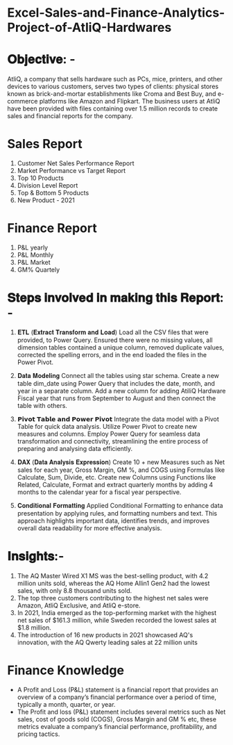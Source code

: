 # Excel-Sales-and-Finance-Analytics-Project-of-AtliQ-Hardwares
#   𝐎𝐛𝐣𝐞𝐜𝐭𝐢𝐯𝐞: -
AtliQ, a company that sells hardware such as PCs, mice, printers, and other devices to various customers, serves two types of clients: physical stores known as brick-and-mortar establishments like Croma and Best Buy, and e-commerce platforms like Amazon and Flipkart. The business users at AtliQ have been provided with files containing over 1.5 million records to create sales and financial reports for the company.


# Sales Report
1. Customer Net Sales Performance Report 
2. Market Performance vs Target Report 
3. Top 10 Products 
4. Division Level Report
5. Top & Bottom 5 Products  
6. New Product - 2021     

# Finance Report
1. P&L yearly  
2. P&L Monthly   
3. P&L Market 
4. GM% Quartely

 
# 𝐒𝐭𝐞𝐩𝐬 𝐢𝐧𝐯𝐨𝐥𝐯𝐞𝐝 𝐢𝐧 𝐦𝐚𝐤𝐢𝐧𝐠 𝐭𝐡𝐢𝐬 𝐑𝐞𝐩𝐨𝐫𝐭: -

1. 𝐄𝐓𝐋 (𝐄𝐱𝐭𝐫𝐚𝐜𝐭 𝐓𝐫𝐚𝐧𝐬𝐟𝐨𝐫𝐦 𝐚𝐧𝐝 𝐋𝐨𝐚𝐝)
Load all the CSV files that were provided, to Power Query. Ensured there were no missing values, all dimension tables contained a unique column, removed duplicate values, corrected the spelling errors, and in the end loaded the files in the Power Pivot.
 
 
2. 𝐃𝐚𝐭𝐚 𝐌𝐨𝐝𝐞𝐥𝐢𝐧𝐠
Connect all the tables using star schema. Create a new table dim_date using Power Query that includes the date, month, and year in a separate column. Add a new column for adding AtiliQ Hardware Fiscal year that runs from September to August and then connect the table with others.
 
3. 𝗣𝗶𝘃𝗼𝘁 𝗧𝗮𝗯𝗹𝗲 𝗮𝗻𝗱 𝗣𝗼𝘄𝗲𝗿 𝗣𝗶𝘃𝗼𝘁
Integrate the data model with a Pivot Table for quick data analysis. Utilize Power Pivot to create new measures and columns. Employ Power Query for seamless data transformation and connectivity, streamlining the entire process of preparing and analysing data efficiently.
 
 
4. 𝐃𝐀𝐗 (𝐃𝐚𝐭𝐚 𝐀𝐧𝐚𝐥𝐲𝐬𝐢𝐬 𝐄𝐱𝐩𝐫𝐞𝐬𝐬𝐢𝐨𝐧)
Create 10 + new Measures such as Net sales for each year, Gross Margin, GM %, and COGS using Formulas like Calculate, Sum, Divide, etc. Create new Columns using Functions like Related, Calculate, Format and extract quarterly months by adding 4 months to the calendar year for a fiscal year perspective.
 
 
5. 𝐂𝐨𝐧𝐝𝐢𝐭𝐢𝐨𝐧𝐚𝐥 𝐅𝐨𝐫𝐦𝐚𝐭𝐭𝐢𝐧𝐠
Applied Conditional Formatting to enhance data presentation by applying rules, and formatting numbers and text. This approach highlights important data, identifies trends, and improves overall data readability for more effective analysis.

#  𝐈𝐧𝐬𝐢𝐠𝐡𝐭𝐬:-
1. The AQ Master Wired X1 MS was the best-selling product, with 4.2 million units sold, whereas the AQ Home Allin1 Gen2 had 
   the lowest sales, with only 8.8 thousand units sold.
2. The top three customers contributing to the highest net sales were Amazon, AtliQ Exclusive, and AtliQ e-store.
3. In 2021, India emerged as the top-performing market with the highest net sales of $161.3 million, while Sweden recorded 
   the lowest sales at $1.8 million.
4. The introduction of 16 new products in 2021 showcased AQ's innovation, with the AQ Qwerty leading sales at 22 million 
   units



# Finance Knowledge
- A Profit and Loss (P&L) statement is a financial report that provides an overview of a company’s financial performance over a period of time, typically a month, quarter, or year.
- The Profit and loss (P&L) statement includes several metrics such as Net sales, cost of goods sold (COGS), Gross Margin and GM % etc, these metrics evaluate a company’s financial performance, profitability, and pricing tactics.
